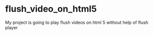 # flush_video_on_html5
My project is going to play flush videos on html 5 without help of flush player
